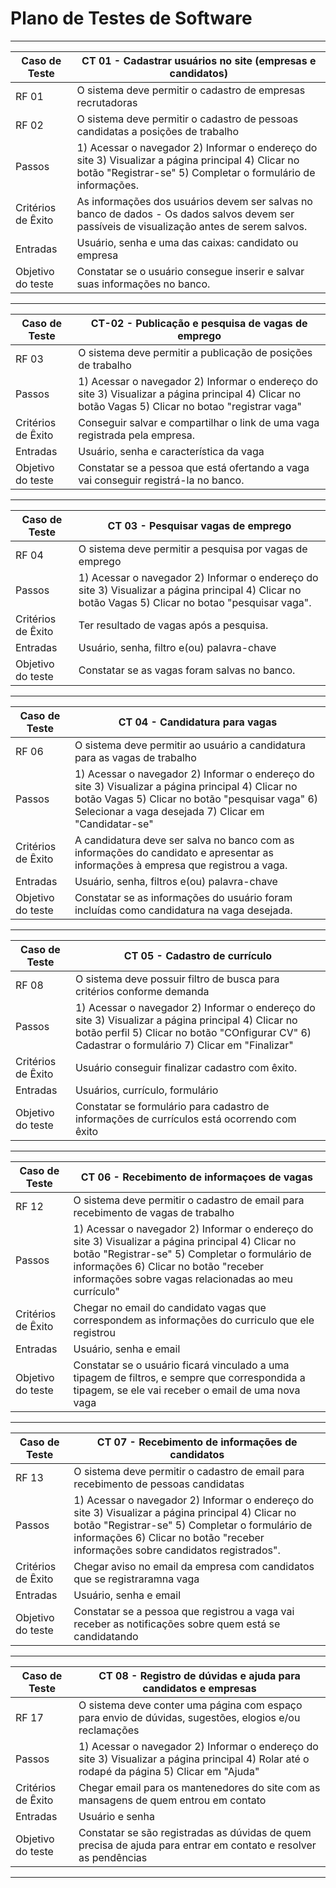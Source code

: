 # Plano de Testes de Software

<div align = "center">
  
-----------------------------------------------------------------------------------------------------------------------------------------------------------------------
|Caso de Teste |CT 01 - Cadastrar usuários no site (empresas e candidatos) | 
|--------------------|------------------------------------|
| RF 01 | O sistema deve permitir o cadastro de empresas recrutadoras | 
| RF 02 | O sistema deve permitir o cadastro de pessoas candidatas a posições de trabalho | 
| Passos	| 1) Acessar o navegador 2) Informar o endereço do site 3) Visualizar a página principal 4) Clicar no botão "Registrar-se" 5) Completar o formulário de informações. |
| Critérios de Êxito | As informações dos usuários devem ser salvas no banco de dados - Os dados salvos devem ser passíveis de visualização antes de serem salvos. | 
| Entradas | Usuário, senha e uma das caixas: candidato ou empresa|
| Objetivo do teste | Constatar se o usuário consegue inserir e salvar suas informações no banco. | 
-----------------------------------------------------------------------------------------------------------------------------------------------------------------------

|Caso de Teste | CT-02 - Publicação e pesquisa de vagas de emprego |
|--------------------|------------------------------------|
| RF 03 | O sistema deve permitir a publicação de posições de trabalho|
|Passos | 1) Acessar o navegador 2) Informar o endereço do site 3) Visualizar a página principal 4) Clicar no botão Vagas 5) Clicar no botao "registrar vaga" |
|Critérios de Êxito | Conseguir salvar e compartilhar o link de uma vaga registrada pela empresa.|
|Entradas| Usuário, senha e característica da vaga|
|Objetivo do teste | Constatar se a pessoa que está ofertando a vaga vai conseguir registrá-la no banco.                                         |

-----------------------------------------------------------------------------------------------------------------------------------------------------------------------
|Caso de Teste | CT 03 - Pesquisar vagas de emprego |
|--------------------|------------------------------------|
| RF 04 | O sistema deve permitir a pesquisa por vagas de emprego|
|Passos | 1) Acessar o navegador 2) Informar o endereço do site 3) Visualizar a página principal 4) Clicar no botão Vagas 5) Clicar no botao "pesquisar vaga".|
|Critérios de Êxito | Ter resultado de vagas após a pesquisa.|
|Entradas| Usuário, senha, filtro e(ou) palavra-chave|
|Objetivo do teste | Constatar se as vagas foram salvas no banco.|

-----------------------------------------------------------------------------------------------------------------------------------------------------------------------
|Caso de Teste | CT 04 - Candidatura para vagas |
|--------------------|------------------------------------|
| RF 06 | O sistema deve permitir ao usuário a candidatura para as vagas de trabalho |
|Passos | 1) Acessar o navegador 2) Informar o endereço do site 3) Visualizar a página principal 4) Clicar no botão Vagas 5) Clicar no botão "pesquisar vaga" 6) Selecionar a vaga desejada 7) Clicar em "Candidatar-se" |
|Critérios de Êxito | A candidatura deve ser salva no banco com as informações do candidato e apresentar as informações à empresa que registrou a vaga.|
|Entradas |  Usuário, senha, filtros e(ou) palavra-chave|
|Objetivo do teste | Constatar se as informações do usuário foram incluídas como candidatura na vaga desejada.|

-----------------------------------------------------------------------------------------------------------------------------------------------------------------------
|Caso de Teste | CT 05 -  Cadastro de currículo |
|--------------------|------------------------------------|
| RF 08 | O sistema deve possuir filtro de busca para critérios conforme demanda| 
|Passos | 1) Acessar o navegador 2) Informar o endereço do site 3) Visualizar a página principal 4) Clicar no botão perfil 5) Clicar no botão "COnfigurar CV" 6) Cadastrar o formulário 7) Clicar em "Finalizar"|
|Critérios de Êxito | Usuário conseguir finalizar cadastro com êxito.|
|Entradas| Usuários, currículo, formulário|
|Objetivo do teste | Constatar se formulário para cadastro de informações de currículos está ocorrendo com êxito|
  
-----------------------------------------------------------------------------------------------------------------------------------------------------------------------
|Caso de Teste | CT 06 - Recebimento de informaçoes de vagas |
|--------------------|------------------------------------|
| RF 12 | O sistema deve permitir o cadastro de email para recebimento de vagas de trabalho|
|Passos | 1) Acessar o navegador 2) Informar o endereço do site 3) Visualizar a página principal 4) Clicar no botão "Registrar-se" 5) Completar o formulário de informações 6) Clicar no botão "receber informações sobre vagas relacionadas ao meu currículo"|
|Critérios de Êxito | Chegar no email do candidato vagas que correspondem as informações do curriculo que ele registrou|
|Entradas| Usuário, senha e email|
|Objetivo do teste | Constatar se o usuário ficará vinculado a uma tipagem de filtros, e sempre que correspondida a tipagem, se ele vai receber o email de uma nova vaga|

-----------------------------------------------------------------------------------------------------------------------------------------------------------------------
|Caso de Teste | CT 07 - Recebimento de informações de candidatos|
|--------------------|------------------------------------|
| RF 13 | O sistema deve permitir o cadastro de email para recebimento de pessoas candidatas|
|Passos | 1) Acessar o navegador 2) Informar o endereço do site 3) Visualizar a página principal 4) Clicar no botão "Registrar-se" 5) Completar o formulário de informações 6) Clicar no botão "receber informações sobre candidatos registrados".|
|Critérios de Êxito | Chegar aviso no email da empresa com candidatos que se registraramna vaga|
|Entradas| Usuário, senha e email|
|Objetivo do teste | Constatar se a pessoa que registrou a vaga vai receber as notificações sobre quem está se candidatando|

-----------------------------------------------------------------------------------------------------------------------------------------------------------------------
|Caso de Teste | CT 08 - Registro de dúvidas e ajuda para candidatos e empresas|
|--------------------|------------------------------------|
| RF 17 | O sistema deve conter uma página com espaço para envio de dúvidas, sugestões, elogios e/ou reclamações|
|Passos | 1) Acessar o navegador 2) Informar o endereço do site 3) Visualizar a página principal 4) Rolar até o rodapé da página 5) Clicar em "Ajuda"|
|Critérios de Êxito | Chegar email para os mantenedores do site com as mansagens de quem entrou em contato|
|Entradas| Usuário e senha|
|Objetivo do teste | Constatar se são registradas as dúvidas de quem precisa de ajuda para entrar em contato e resolver as pendências|
-----------------------------------------------------------------------------------------------------------------------------------------------------------------------
